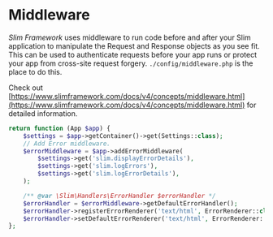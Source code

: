 # Middleware

*Slim Framework* uses middleware to run code before and after your Slim application to manipulate 
the Request and Response objects as you see fit. This can be used to authenticate requests before your app runs
or protect your app from cross-site request forgery. `./config/middleware.php` is the place to do this.

Check out [https://www.slimframework.com/docs/v4/concepts/middleware.html](https://www.slimframework.com/docs/v4/concepts/middleware.html) 
for detailed information.


```php showLineNumbers title="config/middelware.php"
return function (App $app) {
    $settings = $app->getContainer()->get(Settings::class);
    // Add Error middleware.
    $errorMiddleware = $app->addErrorMiddleware(
        $settings->get('slim.displayErrorDetails'),
        $settings->get('slim.logErrors'),
        $settings->get('slim.logErrorDetails'),
    );

    /** @var \Slim\Handlers\ErrorHandler $errorHandler */
    $errorHandler = $errorMiddleware->getDefaultErrorHandler();
    $errorHandler->registerErrorRenderer('text/html', ErrorRenderer::class);
    $errorHandler->setDefaultErrorRenderer('text/html', ErrorRenderer::class);
};
```